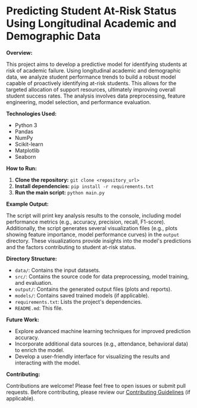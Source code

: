 # Predicting Student At-Risk Status Using Longitudinal Academic and Demographic Data

**Overview:**

This project aims to develop a predictive model for identifying students at risk of academic failure.  Using longitudinal academic and demographic data, we analyze student performance trends to build a robust model capable of proactively identifying at-risk students. This allows for the targeted allocation of support resources, ultimately improving overall student success rates. The analysis involves data preprocessing, feature engineering, model selection, and performance evaluation.

**Technologies Used:**

* Python 3
* Pandas
* NumPy
* Scikit-learn
* Matplotlib
* Seaborn


**How to Run:**

1. **Clone the repository:**  `git clone <repository_url>`
2. **Install dependencies:**  `pip install -r requirements.txt`
3. **Run the main script:** `python main.py`

**Example Output:**

The script will print key analysis results to the console, including model performance metrics (e.g., accuracy, precision, recall, F1-score).  Additionally, the script generates several visualization files (e.g., plots showing feature importance, model performance curves) in the `output` directory.  These visualizations provide insights into the model's predictions and the factors contributing to student at-risk status.


**Directory Structure:**

* `data/`: Contains the input datasets.
* `src/`: Contains the source code for data preprocessing, model training, and evaluation.
* `output/`: Contains the generated output files (plots and reports).
* `models/`: Contains saved trained models (if applicable).
* `requirements.txt`: Lists the project's dependencies.
* `README.md`: This file.


**Future Work:**

* Explore advanced machine learning techniques for improved prediction accuracy.
* Incorporate additional data sources (e.g., attendance, behavioral data) to enrich the model.
* Develop a user-friendly interface for visualizing the results and interacting with the model.


**Contributing:**

Contributions are welcome! Please feel free to open issues or submit pull requests.  Before contributing, please review our [Contributing Guidelines](CONTRIBUTING.md) (if applicable).